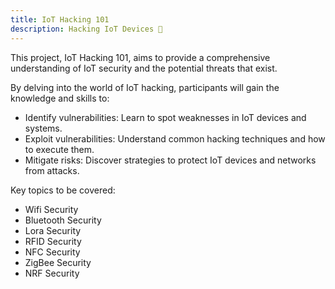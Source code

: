 ```yaml
---
title: IoT Hacking 101
description: Hacking IoT Devices 🧰
---
```


This project, IoT Hacking 101, aims to provide a comprehensive understanding of IoT security and the potential threats that exist. 

By delving into the world of IoT hacking, participants will gain the knowledge and skills to:   

- Identify vulnerabilities: Learn to spot weaknesses in IoT devices and systems.   
- Exploit vulnerabilities: Understand common hacking techniques and how to execute them.
- Mitigate risks: Discover strategies to protect IoT devices and networks from attacks.


Key topics to be covered:


- Wifi Security
- Bluetooth Security
- Lora Security
- RFID Security
- NFC Security
- ZigBee Security
- NRF Security
